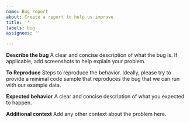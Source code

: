 ```yaml
---
name: Bug report
about: Create a report to help us improve
title: ''
labels: bug
assignees: ''

---
```


**Describe the bug**
A clear and concise description of what the bug is. If applicable, add screenshots to help explain your problem.

**To Reproduce**
Steps to reproduce the behavior. Ideally, please try to provide a minimal code sample that reproduces the bug that we can run with our example data.

**Expected behavior**
A clear and concise description of what you expected to happen.

**Additional context**
Add any other context about the problem here.
